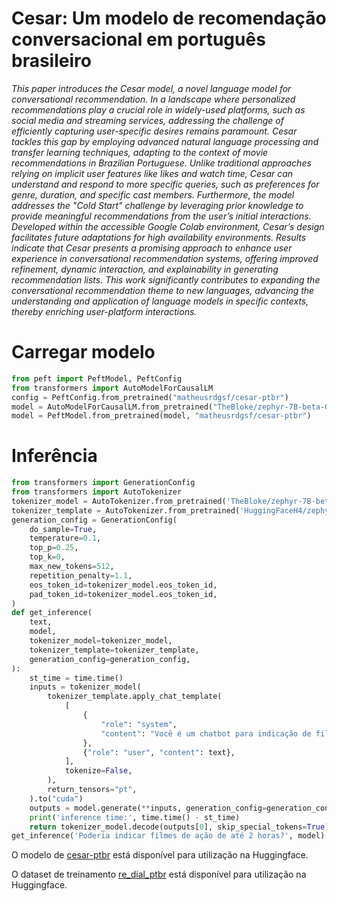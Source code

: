 # Cesar: Um modelo de recomendação conversacional em português brasileiro

_This paper introduces the Cesar model, a novel language model for conversational recommendation. In a landscape
where personalized recommendations play a crucial role in widely-used platforms, such as social media and streaming
services, addressing the challenge of efficiently capturing user-specific desires remains paramount. Cesar tackles this gap
by employing advanced natural language processing and transfer learning techniques, adapting to the context of movie
recommendations in Brazilian Portuguese. Unlike traditional approaches relying on implicit user features like likes and watch
time, Cesar can understand and respond to more specific queries, such as preferences for genre, duration, and specific cast
members. Furthermore, the model addresses the "Cold Start" challenge by leveraging prior knowledge to provide meaningful
recommendations from the user’s initial interactions. Developed within the accessible Google Colab environment, Cesar’s design
facilitates future adaptations for high availability environments. Results indicate that Cesar presents a promising approach
to enhance user experience in conversational recommendation systems, offering improved refinement, dynamic interaction,
and explainability in generating recommendation lists. This work significantly contributes to expanding the conversational
recommendation theme to new languages, advancing the understanding and application of language models in specific
contexts, thereby enriching user-platform interactions._

# Carregar modelo
```python
from peft import PeftModel, PeftConfig
from transformers import AutoModelForCausalLM
config = PeftConfig.from_pretrained("matheusrdgsf/cesar-ptbr")
model = AutoModelForCausalLM.from_pretrained("TheBloke/zephyr-7B-beta-GPTQ", revision="gptq-8bit-32g-actorder_True", device_map='auto')
model = PeftModel.from_pretrained(model, "matheusrdgsf/cesar-ptbr")
```

# Inferência
```python
from transformers import GenerationConfig
from transformers import AutoTokenizer
tokenizer_model = AutoTokenizer.from_pretrained('TheBloke/zephyr-7B-beta-GPTQ')
tokenizer_template = AutoTokenizer.from_pretrained('HuggingFaceH4/zephyr-7b-alpha')
generation_config = GenerationConfig(
    do_sample=True,
    temperature=0.1,
    top_p=0.25,
    top_k=0,
    max_new_tokens=512,
    repetition_penalty=1.1,
    eos_token_id=tokenizer_model.eos_token_id,
    pad_token_id=tokenizer_model.eos_token_id,
)
def get_inference(
    text,
    model,
    tokenizer_model=tokenizer_model,
    tokenizer_template=tokenizer_template,
    generation_config=generation_config,
):
    st_time = time.time()
    inputs = tokenizer_model(
        tokenizer_template.apply_chat_template(
            [
                {
                    "role": "system",
                    "content": "Você é um chatbot para indicação de filmes. Responda em português e de maneira educada sugestões de filmes para os usuários.",
                },
                {"role": "user", "content": text},
            ],
            tokenize=False,
        ),
        return_tensors="pt",
    ).to("cuda")
    outputs = model.generate(**inputs, generation_config=generation_config)
    print('inference time:', time.time() - st_time)
    return tokenizer_model.decode(outputs[0], skip_special_tokens=True).split('\n')[-1]
get_inference('Poderia indicar filmes de ação de até 2 horas?', model)
```

O modelo de [cesar-ptbr](https://huggingface.co/matheusrdgsf/cesar-ptbr) está disponível para utilização na Huggingface.

O dataset de treinamento [re_dial_ptbr](https://huggingface.co/datasets/matheusrdgsf/re_dial_ptbr) está disponível para utilização na Huggingface.